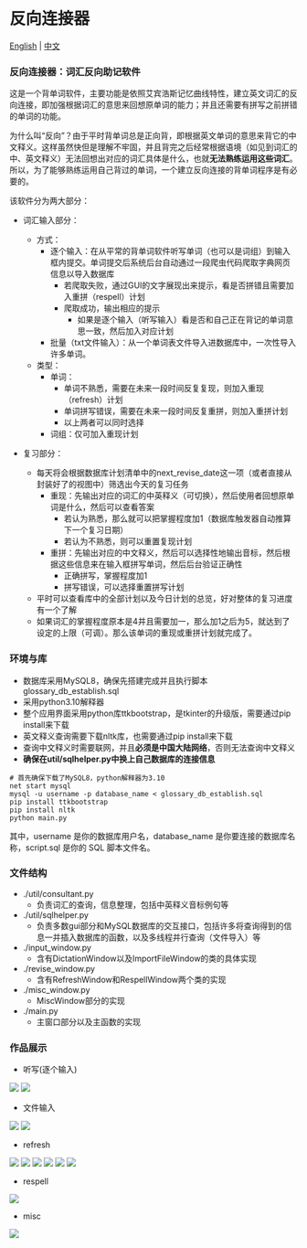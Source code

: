 # 反向连接器
[English](README_EN.md) | [中文](README.md)

### 反向连接器：词汇反向助记软件
这是一个背单词软件，主要功能是依照艾宾浩斯记忆曲线特性，建立英文词汇的反向连接，即加强根据词汇的意思来回想原单词的能力；并且还需要有拼写之前拼错的单词的功能。

为什么叫“反向”？由于平时背单词总是正向背，即根据英文单词的意思来背它的中文释义。这样虽然快但是理解不牢固，并且背完之后经常根据语境（如见到词汇的中、英文释义）无法回想出对应的词汇具体是什么，也就**无法熟练运用这些词汇**。所以，为了能够熟练运用自己背过的单词，一个建立反向连接的背单词程序是有必要的。

该软件分为两大部分：

- 词汇输入部分：
    -  方式：
        - 逐个输入：在从平常的背单词软件听写单词（也可以是词组）到输入框内提交。单词提交后系统后台自动通过一段爬虫代码爬取字典网页信息以导入数据库
           - 若爬取失败，通过GUI的文字展现出来提示，看是否拼错且需要加入重拼（respell）计划
           - 爬取成功，输出相应的提示
               - 如果是逐个输入（听写输入）看是否和自己正在背记的单词意思一致，然后加入对应计划
        - 批量（txt文件输入）：从一个单词表文件导入进数据库中，一次性导入许多单词。
    -  类型：
        - 单词：
            - 单词不熟悉，需要在未来一段时间反复复现，则加入重现（refresh）计划
            - 单词拼写错误，需要在未来一段时间反复重拼，则加入重拼计划
            - 以上两者可以同时选择
        - 词组：仅可加入重现计划
    
- 复习部分：
    - 每天将会根据数据库计划清单中的next_revise_date这一项（或者直接从封装好了的视图中）筛选出今天的复习任务
        - 重现：先输出对应的词汇的中英释义（可切换），然后使用者回想原单词是什么，然后可以查看答案
            - 若认为熟悉，那么就可以把掌握程度加1（数据库触发器自动推算下一个复习日期）
            - 若认为不熟悉，则可以重置复现计划
        - 重拼：先输出对应的中文释义，然后可以选择性地输出音标，然后根据这些信息来在输入框拼写单词，然后后台验证正确性
          - 正确拼写，掌握程度加1
          - 拼写错误，可以选择重置拼写计划
    - 平时可以查看库中的全部计划以及今日计划的总览，好对整体的复习进度有一个了解
    - 如果词汇的掌握程度原本是4并且需要加一，那么加1之后为5，就达到了设定的上限（可调）。那么该单词的重现或重拼计划就完成了。


### 环境与库
- 数据库采用MySQL8，确保先搭建完成并且执行脚本glossary_db_establish.sql
- 采用python3.10解释器
- 整个应用界面采用python库ttkbootstrap，是tkinter的升级版，需要通过pip install来下载
- 英文释义查询需要下载nltk库，也需要通过pip install来下载
- 查询中文释义时需要联网，并且**必须是中国大陆网络**，否则无法查询中文释义
- **确保在util/sqlhelper.py中换上自己数据库的连接信息**
```shell
# 首先确保下载了MySQL8，python解释器为3.10
net start mysql
mysql -u username -p database_name < glossary_db_establish.sql
pip install ttkbootstrap
pip install nltk
python main.py
```
其中，username 是你的数据库用户名，database_name 是你要连接的数据库名称，script.sql 是你的 SQL 脚本文件名。

### 文件结构
- ./util/consultant.py
  - 负责词汇的查询，信息整理，包括中英释义音标例句等
- ./util/sqlhelper.py
  - 负责多数gui部分和MySQL数据库的交互接口，包括许多将查询得到的信息一并插入数据库的函数，以及多线程并行查询（文件导入）等
- ./input_window.py
  - 含有DictationWindow以及ImportFileWindow的类的具体实现
- ./revise_window.py
  - 含有RefreshWindow和RespellWindow两个类的实现  
- ./misc_window.py
  - MiscWindow部分的实现
- ./main.py
  - 主窗口部分以及主函数的实现

### 作品展示

- 听写(逐个输入)

![](./showcase/photo_2023-07-17_16-48-30.jpg)
![](./showcase/photo_2023-07-17_16-48-32.jpg)

- 文件输入

![](./showcase/photo_2023-07-17_16-48-34.jpg)
![](./showcase/photo_2023-07-17_16-48-35.jpg)

- refresh

![](./showcase/refresh_init.png)
![](./showcase/limber_en.png)
![](./showcase/limber_cn.png)
![](./showcase/limber_misc.png)
![](./showcase/disagreeable_misc.png)
![](./showcase/refresh_misc_phrase.png)

- respell

![](./showcase/respell_.png)

- misc

![](./showcase/photo_2023-07-17_16-48-36.jpg)